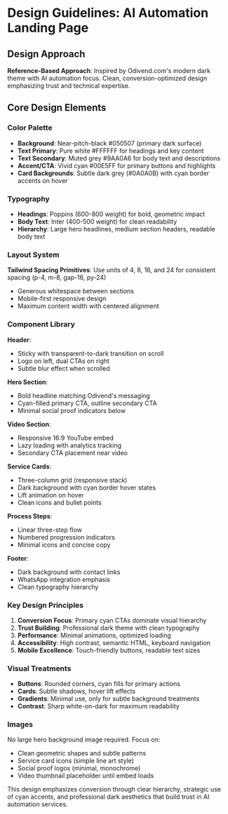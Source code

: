# Design Guidelines: AI Automation Landing Page

## Design Approach
**Reference-Based Approach**: Inspired by Odivend.com's modern dark theme with AI automation focus. Clean, conversion-optimized design emphasizing trust and technical expertise.

## Core Design Elements

### Color Palette
- **Background**: Near-pitch-black #050507 (primary dark surface)
- **Text Primary**: Pure white #FFFFFF for headings and key content
- **Text Secondary**: Muted grey #9AA0A6 for body text and descriptions
- **Accent/CTA**: Vivid cyan #00E5FF for primary buttons and highlights
- **Card Backgrounds**: Subtle dark grey (#0A0A0B) with cyan border accents on hover

### Typography
- **Headings**: Poppins (600-800 weight) for bold, geometric impact
- **Body Text**: Inter (400-500 weight) for clean readability
- **Hierarchy**: Large hero headlines, medium section headers, readable body text

### Layout System
**Tailwind Spacing Primitives**: Use units of 4, 8, 16, and 24 for consistent spacing (p-4, m-8, gap-16, py-24)
- Generous whitespace between sections
- Mobile-first responsive design
- Maximum content width with centered alignment

### Component Library

**Header**: 
- Sticky with transparent-to-dark transition on scroll
- Logo on left, dual CTAs on right
- Subtle blur effect when scrolled

**Hero Section**:
- Bold headline matching Odivend's messaging
- Cyan-filled primary CTA, outline secondary CTA
- Minimal social proof indicators below

**Video Section**:
- Responsive 16:9 YouTube embed
- Lazy loading with analytics tracking
- Secondary CTA placement near video

**Service Cards**:
- Three-column grid (responsive stack)
- Dark background with cyan border hover states
- Lift animation on hover
- Clean icons and bullet points

**Process Steps**:
- Linear three-step flow
- Numbered progression indicators
- Minimal icons and concise copy

**Footer**:
- Dark background with contact links
- WhatsApp integration emphasis
- Clean typography hierarchy

### Key Design Principles
1. **Conversion Focus**: Primary cyan CTAs dominate visual hierarchy
2. **Trust Building**: Professional dark theme with clean typography
3. **Performance**: Minimal animations, optimized loading
4. **Accessibility**: High contrast, semantic HTML, keyboard navigation
5. **Mobile Excellence**: Touch-friendly buttons, readable text sizes

### Visual Treatments
- **Buttons**: Rounded corners, cyan fills for primary actions
- **Cards**: Subtle shadows, hover lift effects
- **Gradients**: Minimal use, only for subtle background treatments
- **Contrast**: Sharp white-on-dark for maximum readability

### Images
No large hero background image required. Focus on:
- Clean geometric shapes and subtle patterns
- Service card icons (simple line art style)
- Social proof logos (minimal, monochrome)
- Video thumbnail placeholder until embed loads

This design emphasizes conversion through clear hierarchy, strategic use of cyan accents, and professional dark aesthetics that build trust in AI automation services.
